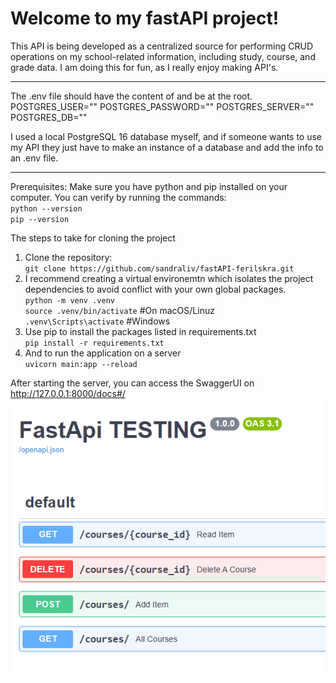 # Welcome to my fastAPI project!
This API is being developed as a centralized source for performing CRUD operations on my school-related information, including study, course, and grade data. I am doing this for fun, as I really enjoy making API's.

----------------------------------------------
The .env file should have the content of and be at the root.
POSTGRES_USER=""
POSTGRES_PASSWORD=""
POSTGRES_SERVER=""
POSTGRES_DB=""

I used a local PostgreSQL 16 database myself, and if someone wants to use my API they just have to make an instance of a database and add the info to an .env file.

-----------------------------------------------
Prerequisites:
Make sure you have python and pip installed on your computer. You can verify by running the commands: <br>
`python --version`<br>
`pip --version`

The steps to take for cloning the project
1. Clone the repository:<br>
  `git clone https://github.com/sandraliv/fastAPI-ferilskra.git `<br>
  2. I recommend creating a virtual environemtn which isolates the project dependencies to avoid conflict with your own global packages.<br>
  `python -m venv .venv `<br>
  `source .venv/bin/activate` #On macOS/Linuz<br>
  `.venv\Scripts\activate` #Windows<br>
2. Use pip to install the packages listed in requirements.txt<br>
`pip install -r requirements.txt`<br>
3. And to run the application on a server<br>
`uvicorn main:app --reload`<br>

After starting the server, you can access the SwaggerUI on http://127.0.0.1:8000/docs#/
![Swagger UI](images/fastAPI-SWAGGER.PNG "Swagger UI Example")
